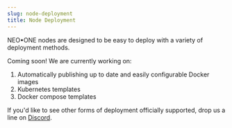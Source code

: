 ```yaml
---
slug: node-deployment
title: Node Deployment
---
```

NEO•ONE nodes are designed to be easy to deploy with a variety of deployment methods.

Coming soon! We are currently working on:

  1. Automatically publishing up to date and easily configurable Docker images
  2. Kubernetes templates
  3. Docker compose templates

If you'd like to see other forms of deployment officially supported, drop us a line on [Discord](https://discord.gg/S86PqDE).

